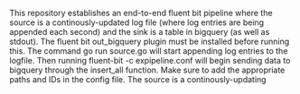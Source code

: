 This repository establishes an end-to-end fluent bit pipeline where the source is a continously-updated log file (where log entries are being appended each second) and the sink is a table in bigquery (as well as stdout). The fluent bit out_bigquery plugin must be installed before running this. The command go run source.go will start appending log entries to the logfile. Then running fluent-bit -c expipeline.conf will begin sending data to bigquery through the insert_all function. Make sure to add the appropriate paths and IDs in the config file. The source is a continously-updating 
